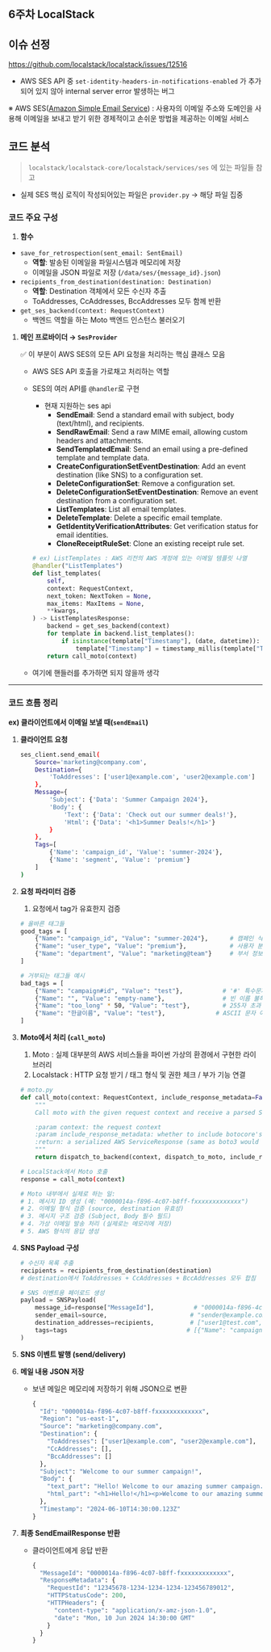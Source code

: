 ## 6주차 LocalStack


## 이슈 선정

https://github.com/localstack/localstack/issues/12516

- AWS SES API 중 `set-identity-headers-in-notifications-enabled` 가 추가되어 있지 않아 internal server error 발생하는 버그

※ AWS SES([Amazon Simple Email Service](https://aws.amazon.com/ses)) : 사용자의 이메일 주소와 도메인을 사용해 이메일을 보내고 받기 위한 경제적이고 손쉬운 방법을 제공하는 이메일 서비스

## 코드 분석

> `localstack/localstack-core/localstack/services/ses` 에 있는 파일들 참고
> 
- 실제 SES 핵심 로직이 작성되어있는 파일은 `provider.py` → 해당 파일 집중

### 코드 주요 구성

1. **함수**
- `save_for_retrospection(sent_email: SentEmail)`
    - **역할**: 발송된 이메일을 파일시스템과 메모리에 저장
    - 이메일을 JSON 파일로 저장 (`/data/ses/{message_id}.json`)
- `recipients_from_destination(destination: Destination)`
    - **역할**: Destination 객체에서 모든 수신자 추출
    - ToAddresses, CcAddresses, BccAddresses 모두 함께 반환
- `get_ses_backend(context: RequestContext)`
    - 백엔드 역할을 하는 Moto 백엔드 인스턴스 불러오기

1. **메인 프로바이더 → `SesProvider`**
    
    ✅ 이 부분이 AWS SES의 모든 API 요청을 처리하는 핵심 클래스 모음
    
    - AWS SES API 호출을 가로채고 처리하는 역할
    - SES의 여러 API를 `@handler`로 구현
        - 현재 지원하는 ses api
            - **SendEmail**: Send a standard email with subject, body (text/html), and recipients.
            - **SendRawEmail**: Send a raw MIME email, allowing custom headers and attachments.
            - **SendTemplatedEmail**: Send an email using a pre-defined template and template data.
            - **CreateConfigurationSetEventDestination**: Add an event destination (like SNS) to a configuration set.
            - **DeleteConfigurationSet**: Remove a configuration set.
            - **DeleteConfigurationSetEventDestination**: Remove an event destination from a configuration set.
            - **ListTemplates**: List all email templates.
            - **DeleteTemplate**: Delete a specific email template.
            - **GetIdentityVerificationAttributes**: Get verification status for email identities.
            - **CloneReceiptRuleSet**: Clone an existing receipt rule set.
        
        ```python
        # ex) ListTemplates : AWS 리전의 AWS 계정에 있는 이메일 템플릿 나열
        @handler("ListTemplates")
        def list_templates(
            self,
            context: RequestContext,
            next_token: NextToken = None,
            max_items: MaxItems = None,
            **kwargs,
        ) -> ListTemplatesResponse:
            backend = get_ses_backend(context)
            for template in backend.list_templates():
                if isinstance(template["Timestamp"], (date, datetime)):
                    template["Timestamp"] = timestamp_millis(template["Timestamp"])
            return call_moto(context)
        ```
        
    - 여기에 핸들러를 추가하면 되지 않을까 생각

---

### 코드 흐름 정리

**ex) 클라이언트에서 이메일 보낼 때(`sendEmail`)**

1. **클라이언트 요청**
    
    ```bash
    ses_client.send_email(
        Source='marketing@company.com',
        Destination={
            'ToAddresses': ['user1@example.com', 'user2@example.com']
        },
        Message={
            'Subject': {'Data': 'Summer Campaign 2024'},
            'Body': {
                'Text': {'Data': 'Check out our summer deals!'},
                'Html': {'Data': '<h1>Summer Deals!</h1>'}
            }
        },
        Tags=[
            {'Name': 'campaign_id', 'Value': 'summer-2024'},
            {'Name': 'segment', 'Value': 'premium'}
        ]
    )
    ```
    
2. **요청 파라미터 검증**
    1. 요청에서 tag가 유효한지 검증
    
    ```bash
    # 올바른 태그들
    good_tags = [
        {"Name": "campaign_id", "Value": "summer-2024"},      # 캠페인 식별
        {"Name": "user_type", "Value": "premium"},            # 사용자 분류
        {"Name": "department", "Value": "marketing@team"}     # 부서 정보
    ]
    
    # 거부되는 태그들 예시
    bad_tags = [
        {"Name": "campaign#id", "Value": "test"},           # '#' 특수문자 불허
        {"Name": "", "Value": "empty-name"},                # 빈 이름 불허
        {"Name": "too_long" * 50, "Value": "test"},         # 255자 초과
        {"Name": "한글이름", "Value": "test"},              # ASCII 문자 아님
    ]
    ```
    
3. **Moto에서 처리 (`call_moto`)**
    1. Moto : 실제 대부분의 AWS 서비스들을 파이썬 가상의 환경에서 구현한 라이브러리
    2. Localstack : HTTP 요청 받기 / 태그 형식 및 권한 체크 / 부가 기능 연결
    
    ```python
    # moto.py
    def call_moto(context: RequestContext, include_response_metadata=False) -> ServiceResponse:
        """
        Call moto with the given request context and receive a parsed ServiceResponse.
    
        :param context: the request context
        :param include_response_metadata: whether to include botocore's "ResponseMetadata" attribute
        :return: a serialized AWS ServiceResponse (same as boto3 would return)
        """
        return dispatch_to_backend(context, dispatch_to_moto, include_response_metadata)
    ```
    
    ```bash
    # LocalStack에서 Moto 호출
    response = call_moto(context)
    
    # Moto 내부에서 실제로 하는 일:
    # 1. 메시지 ID 생성 (예: "0000014a-f896-4c07-b8ff-fxxxxxxxxxxxxx")
    # 2. 이메일 형식 검증 (source, destination 유효성)
    # 3. 메시지 구조 검증 (Subject, Body 필수 필드)
    # 4. 가상 이메일 발송 처리 (실제로는 메모리에 저장)
    # 5. AWS 형식의 응답 생성
    ```
    
4. **SNS Payload 구성**
    
    ```python
    # 수신자 목록 추출
    recipients = recipients_from_destination(destination)
    # destination에서 ToAddresses + CcAddresses + BccAddresses 모두 합침
    
    # SNS 이벤트용 페이로드 생성
    payload = SNSPayload(
        message_id=response["MessageId"],           # "0000014a-f896-4c07..."
        sender_email=source,                       # "sender@example.com"  
        destination_addresses=recipients,          # ["user1@test.com", "user2@test.com"]
        tags=tags                                 # [{"Name": "campaign", "Value": "summer"}]
    )
    ```
    
5. **SNS 이벤트 발행 (send/delivery)**
6. **메일 내용 JSON 저장**
    - 보낸 메일은 메모리에 저장하기 위해 JSON으로 변환
        
        ```python
        {
          "Id": "0000014a-f896-4c07-b8ff-fxxxxxxxxxxxxx",
          "Region": "us-east-1", 
          "Source": "marketing@company.com",
          "Destination": {
            "ToAddresses": ["user1@example.com", "user2@example.com"],
            "CcAddresses": [],
            "BccAddresses": []
          },
          "Subject": "Welcome to our summer campaign!",
          "Body": {
            "text_part": "Hello! Welcome to our amazing summer campaign...",
            "html_part": "<h1>Hello!</h1><p>Welcome to our amazing summer campaign...</p>"
          },
          "Timestamp": "2024-06-10T14:30:00.123Z"
        }
        ```
        
7. **최종 SendEmailResponse 반환**
    - 클라이언트에게 응답 반환
        
        ```python
        {
          "MessageId": "0000014a-f896-4c07-b8ff-fxxxxxxxxxxxxx",
          "ResponseMetadata": {
            "RequestId": "12345678-1234-1234-1234-123456789012",
            "HTTPStatusCode": 200,
            "HTTPHeaders": {
              "content-type": "application/x-amz-json-1.0",
              "date": "Mon, 10 Jun 2024 14:30:00 GMT"
            }
          }
        }
        ```